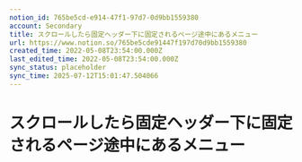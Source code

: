 ```yaml
---
notion_id: 765be5cd-e914-47f1-97d7-0d9bb1559380
account: Secondary
title: スクロールしたら固定ヘッダー下に固定されるページ途中にあるメニュー
url: https://www.notion.so/765be5cde91447f197d70d9bb1559380
created_time: 2022-05-08T23:54:00.000Z
last_edited_time: 2022-05-08T23:54:00.000Z
sync_status: placeholder
sync_time: 2025-07-12T15:01:47.504066
---
```

# スクロールしたら固定ヘッダー下に固定されるページ途中にあるメニュー
